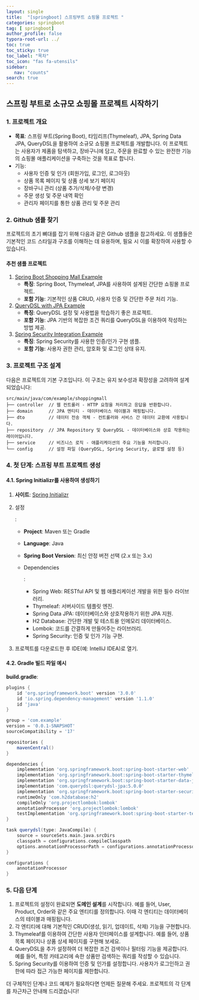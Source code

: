 ```yaml
---
layout: single
title:  "[springboot] 스프링부트 쇼핑몰 프로젝트 "
categories: springboot
tag: [ springboot]
author_profile: false
typora-root-url: ../
toc: true
toc_sticky: true
toc_label: "목차"
toc_icon: "fas fa-utensils" 
sidebar:
   nav: "counts"
search: true
---
```




## 스프링 부트로 소규모 쇼핑몰 프로젝트 시작하기



### 1. 프로젝트 개요

- **목표**: 스프링 부트(Spring Boot), 타임리프(Thymeleaf), JPA, Spring Data JPA, QueryDSL을 활용하여 소규모 쇼핑몰 프로젝트를 개발합니다. 이 프로젝트는 사용자가 제품을 탐색하고, 장바구니에 담고, 주문을 완료할 수 있는 완전한 기능의 쇼핑몰 애플리케이션을 구축하는 것을 목표로 합니다.
- 기능:
  - 사용자 인증 및 인가 (회원가입, 로그인, 로그아웃)
  - 상품 목록 페이지 및 상품 상세 보기 페이지
  - 장바구니 관리 (상품 추가/삭제/수량 변경)
  - 주문 생성 및 주문 내역 확인
  - 관리자 페이지를 통한 상품 관리 및 주문 관리

### 2. Github 샘플 찾기

프로젝트의 초기 뼈대를 잡기 위해 다음과 같은 Github 샘플을 참고하세요. 이 샘플들은 기본적인 코드 스타일과 구조를 이해하는 데 유용하며, 필요 시 이를 확장하여 사용할 수 있습니다.

#### 추천 샘플 프로젝트

1. [Spring Boot Shopping Mall Example](https://github.com/username/shoppingmall-sample)
   - **특징**: Spring Boot, Thymeleaf, JPA를 사용하여 설계된 간단한 쇼핑몰 프로젝트.
   - **포함 기능**: 기본적인 상품 CRUD, 사용자 인증 및 간단한 주문 처리 기능.
2. [QueryDSL with JPA Example](https://github.com/username/querydsl-example)
   - **특징**: QueryDSL 설정 및 사용법을 학습하기 좋은 프로젝트.
   - **포함 기능**: JPA 기반의 복잡한 조건 쿼리를 QueryDSL을 이용하여 작성하는 방법 제공.
3. [Spring Security Integration Example](https://github.com/username/security-example)
   - **특징**: Spring Security를 사용한 인증/인가 구현 샘플.
   - **포함 기능**: 사용자 권한 관리, 암호화 및 로그인 상태 유지.

### 3. 프로젝트 구조 설계

다음은 프로젝트의 기본 구조입니다. 이 구조는 유지 보수성과 확장성을 고려하여 설계되었습니다:

```
src/main/java/com/example/shoppingmall
├── controller  // 웹 컨트롤러 - HTTP 요청을 처리하고 응답을 반환합니다.
├── domain      // JPA 엔티티 - 데이터베이스 테이블과 매핑됩니다.
├── dto         // 데이터 전송 객체 - 컨트롤러와 서비스 간 데이터 교환에 사용됩니다.
├── repository  // JPA Repository 및 QueryDSL - 데이터베이스와 상호 작용하는 레이어입니다.
├── service     // 비즈니스 로직 - 애플리케이션의 주요 기능을 처리합니다.
└── config      // 설정 파일 (QueryDSL, Spring Security, 글로벌 설정 등)
```

### 4. 첫 단계: 스프링 부트 프로젝트 생성

#### 4.1. Spring Initializr를 사용하여 생성하기

1. **사이트**: [Spring Initializr](https://start.spring.io/)

2. 설정

   :

   - **Project**: Maven 또는 Gradle

   - **Language**: Java

   - **Spring Boot Version**: 최신 안정 버전 선택 (2.x 또는 3.x)

   - Dependencies

     :

     - Spring Web: RESTful API 및 웹 애플리케이션 개발을 위한 필수 라이브러리.
     - Thymeleaf: 서버사이드 템플릿 엔진.
     - Spring Data JPA: 데이터베이스와 상호작용하기 위한 JPA 지원.
     - H2 Database: 간단한 개발 및 테스트용 인메모리 데이터베이스.
     - Lombok: 코드를 간결하게 만들어주는 라이브러리.
     - Spring Security: 인증 및 인가 기능 구현.

3. 프로젝트를 다운로드한 후 IDE(예: IntelliJ IDEA)로 열기.

#### 4.2. Gradle 빌드 파일 예시

**build.gradle**:

```gradle
plugins {
    id 'org.springframework.boot' version '3.0.0'
    id 'io.spring.dependency-management' version '1.1.0'
    id 'java'
}

group = 'com.example'
version = '0.0.1-SNAPSHOT'
sourceCompatibility = '17'

repositories {
    mavenCentral()
}

dependencies {
    implementation 'org.springframework.boot:spring-boot-starter-web'
    implementation 'org.springframework.boot:spring-boot-starter-thymeleaf'
    implementation 'org.springframework.boot:spring-boot-starter-data-jpa'
    implementation 'com.querydsl:querydsl-jpa:5.0.0'
    implementation 'org.springframework.boot:spring-boot-starter-security'
    runtimeOnly 'com.h2database:h2'
    compileOnly 'org.projectlombok:lombok'
    annotationProcessor 'org.projectlombok:lombok'
    testImplementation 'org.springframework.boot:spring-boot-starter-test'
}

task querydsl(type: JavaCompile) {
    source = sourceSets.main.java.srcDirs
    classpath = configurations.compileClasspath
    options.annotationProcessorPath = configurations.annotationProcessor
}

configurations {
    annotationProcessor
}
```

### 5. 다음 단계

1. 프로젝트의 설정이 완료되면 **도메인 설계**를 시작합니다. 예를 들어, User, Product, Order와 같은 주요 엔티티를 정의합니다. 이때 각 엔티티는 데이터베이스의 테이블과 매핑됩니다.
2. 각 엔티티에 대해 기본적인 CRUD(생성, 읽기, 업데이트, 삭제) 기능을 구현합니다.
3. Thymeleaf를 이용하여 간단한 사용자 인터페이스를 설계합니다. 예를 들어, 상품 목록 페이지나 상품 상세 페이지를 구현해 보세요.
4. QueryDSL을 추가 설정하여 더 복잡한 조건 검색이나 필터링 기능을 제공합니다. 예를 들어, 특정 카테고리에 속한 상품만 검색하는 쿼리를 작성할 수 있습니다.
5. Spring Security를 이용하여 인증 및 인가를 설정합니다. 사용자가 로그인하고 권한에 따라 접근 가능한 페이지를 제한합니다.

더 구체적인 단계나 코드 예제가 필요하다면 언제든 질문해 주세요. 프로젝트의 각 단계를 차근차근 안내해 드리겠습니다!
